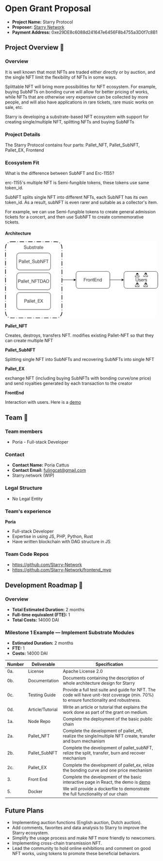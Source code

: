 # Open Grant Proposal

* **Project Name:** Starry Protocol
* **Proposer:** [Starry Network](https://github.com/Starry-Network)
* **Payment Address:** 0xe29DE8c6088d241647e6456F8b4755a3D0f7c8B1

## Project Overview :page_facing_up: 
### Overview

It is well known that most NFTs are traded either directly or by auction, and the single NFT limit the flexibility of NFTs in some ways.

Splittable NFT will bring more possibilities for NFT ecosystem. For example, buying SubNFTs on bonding curve will allow for better pricing of works, while NFTs that are otherwise very expensive can be collected by more people, and will also have applications in rare tickets, rare music works on sale, etc.

Starry is developing a substrate-based NFT ecosystem with support for creating single/multiple NFT,  splitting NFTs and buying SubNFTs

### Project Details 
The Starry Protocol contains four parts: Pallet_NFT, Pallet_SubNFT, Pallet_EX, Frontend

### Ecosystem Fit 
What is the difference between SubNFT and Erc-1155?

erc-1155's multiple NFT is Semi-fungible tokens, these tokens use same token_id.

SubNFT splits single NFT into different NFTs, each SubNFT has its own token_id. As a result, subNFT is even rarer and suitable as a collector's item.

For example, we can use Semi-fungible tokens to create general admission tickets for a concert, and then use SubNFT to create commemorative tickets.

#### Architecture



![](https://github.com/Starry-Network/frontend_mvp/blob/main/public/images/architecture.png?raw=true)



**Pallet_NFT**

Creates, destroys, transfers NFT. modifies existing Pallet-NFT so that they can create multiple NFT

**Pallet_SubNFT**

Splitting single NFT into SubNFTs and recovering SubNFTs into single NFT

**Pallet_EX**

exchange NFT (including buying SubNFTs with bonding curve/one price) and send royalties generated by each transaction to the creator

**FrontEnd**

Interaction with users. Here is a  [demo](https://friendly-mclean-d455eb.netlify.app/)

## Team :busts_in_silhouette:

### Team members
* Poria - Full-stack Developer

### Contact
* **Contact Name:** Poria Cattus
* **Contact Email:** fulingcat@gmail.com
* Starry.network (WIP)

### Legal Structure 
* No Legal Entity

### Team's experience
**Poria**

- Full-stack Developer
- Expertise in using JS, PHP, Python, Rust
- Have written blockchain with DAG structure in JS

### Team Code Repos
* https://github.com/Starry-Network
* https://github.com/Starry-Network/frontend_mvp

## Development Roadmap :nut_and_bolt: 

### Overview
* **Total Estimated Duration:** 2 months
* **Full-time equivalent (FTE):**  1
* **Total Costs:** 14000 DAI

### Milestone 1 Example — Implement Substrate Modules 
* **Estimated Duration:** 2 months
* **FTE:**  1
* **Costs:** 14000 DAI

| Number | Deliverable | Specification |
| ------------- | ------------- | ------------- |
| 0a. | License | Apache License 2.0 |
| 0b. | Documentation | Documents containing the description of whole architecture design for Starry |
| 0c. | Testing Guide | Provide a full test suite and guide for NFT. The code will have unit-test coverage (min. 70%) to ensure functionality and robustness. |
| 0d. | Article/Tutorial | Write an article or tutorial that explains the work done as part of the grant on medium. 
| 1a. | Node Repo | Complete the deployment of the basic public chain |  
| 2a. | Pallet_NFT | Complete the development of pallet_nft, realize the single/multiple NFT create, transfer and burn mechanism
| 2b. | Pallet_SubNFT | Complete the development of pallet_subNFT, relize the split, transfer, burn and recover mechanism|
| 2c. | Pallet_EX | Complete the development of pallet_ex, relize the bonding curve and one price mechanism|
| 3. | Front End | Complete the development of the basic interactive page in React, the demo is [demo](https://friendly-mclean-d455eb.netlify.app/)|  
| 5. | Docker | We will provide a dockerfile to demonstrate the full functionality of our chain |


## Future Plans
- Implementing auction functions (English auction, Dutch auction).
- Add comments, favorites and data analysis to Starry to improve the Starry ecosystem.
- Simplify the usage process and make NFT more friendly to newcomers.
- Implementing cross-chain transmission NFT.
- Lead the community to hold online exhibitions and comment on good NFT works, using tokens to promote these beneficial behaviors.
